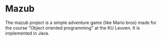 # Mazub
The mazub project is a simple adventure game (like Mario bros) made for the course "Object oriented programming" at the KU Leuven. It is implemented in Java.
